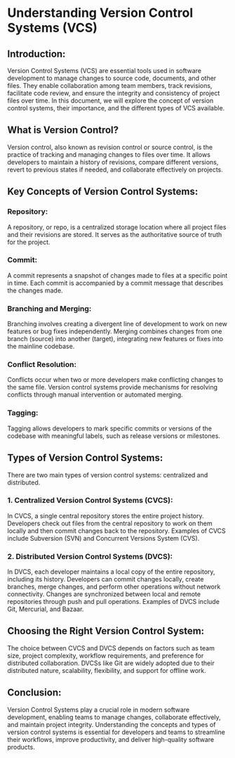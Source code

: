 # Understanding Version Control Systems (VCS)

## Introduction:
Version Control Systems (VCS) are essential tools used in software development to manage changes to source code, documents, and other files. 
They enable collaboration among team members, track revisions, facilitate code review, and ensure the integrity and consistency of project files over time. 
In this document, we will explore the concept of version control systems, their importance, and the different types of VCS available.

## What is Version Control?
Version control, also known as revision control or source control, is the practice of tracking and managing changes to files over time. 
It allows developers to maintain a history of revisions, compare different versions, revert to previous states if needed, and collaborate effectively on projects.

## Key Concepts of Version Control Systems:

### Repository: 
A repository, or repo, is a centralized storage location where all project files and their revisions are stored. 
It serves as the authoritative source of truth for the project.
### Commit: 
A commit represents a snapshot of changes made to files at a specific point in time. 
Each commit is accompanied by a commit message that describes the changes made.
### Branching and Merging: 
Branching involves creating a divergent line of development to work on new features or bug fixes independently. 
Merging combines changes from one branch (source) into another (target), integrating new features or fixes into the mainline codebase.
### Conflict Resolution: 
Conflicts occur when two or more developers make conflicting changes to the same file. 
Version control systems provide mechanisms for resolving conflicts through manual intervention or automated merging.
### Tagging: 
Tagging allows developers to mark specific commits or versions of the codebase with meaningful labels, such as release versions or milestones.

## Types of Version Control Systems:
There are two main types of version control systems: centralized and distributed.

### 1. Centralized Version Control Systems (CVCS):
In CVCS, a single central repository stores the entire project history.
Developers check out files from the central repository to work on them locally and then commit changes back to the repository.
Examples of CVCS include Subversion (SVN) and Concurrent Versions System (CVS).

### 2. Distributed Version Control Systems (DVCS):
In DVCS, each developer maintains a local copy of the entire repository, including its history.
Developers can commit changes locally, create branches, merge changes, and perform other operations without network connectivity.
Changes are synchronized between local and remote repositories through push and pull operations.
Examples of DVCS include Git, Mercurial, and Bazaar.

## Choosing the Right Version Control System:
The choice between CVCS and DVCS depends on factors such as team size, project complexity, workflow requirements, and preference for distributed collaboration.
DVCSs like Git are widely adopted due to their distributed nature, scalability, flexibility, and support for offline work.

## Conclusion:
Version Control Systems play a crucial role in modern software development, enabling teams to manage changes, collaborate effectively, and maintain project integrity. 
Understanding the concepts and types of version control systems is essential for developers and teams to streamline their workflows, improve productivity, and deliver high-quality software products.
